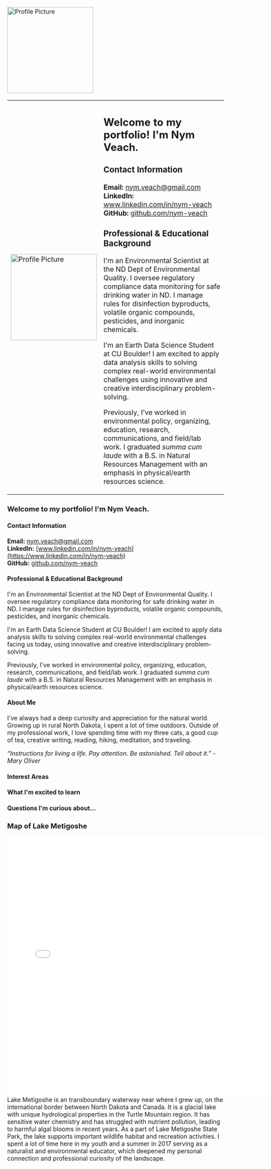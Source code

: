 <img 
    src="img/Profile-Picture-Nym1.jpg"
    alt="Profile Picture" 
    width="200">
<table>
<tr>
<!-- Profile Picture -->
    <td>
      <img src="img/Profile-Picture-Nym1.jpg" 
        width="200" 
        alt="Profile Picture">
    </td>
<!-- Text next to picture -->
    <td width="400">
      <h2>Welcome to my portfolio! I'm Nym Veach.</h2>
      <h3>Contact Information</h3>
      <p>
        <strong>Email:</strong> <a href="mailto:nym.veach@gmail.com">nym.veach@gmail.com</a><br>
        <strong>LinkedIn:</strong> <a href="https://www.linkedin.com/in/nym-veach" target="_blank">www.linkedin.com/in/nym-veach</a><br>
        <strong>GitHub:</strong> <a href="https://github.com/nym-veach" target="_blank">github.com/nym-veach</a>
      </p>
<h3>Professional & Educational Background</h3>
      <p>I'm an Environmental Scientist at the ND Dept of Environmental Quality. I oversee regulatory compliance data monitoring for safe drinking water in ND. I manage rules for disinfection byproducts, volatile organic compounds, pesticides, and inorganic chemicals.</p>
<p>I'm an Earth Data Science Student at CU Boulder! I am excited to apply data analysis skills to solving complex real-world environmental challenges using innovative and creative interdisciplinary problem-solving.</p>
<p>Previously, I've worked in environmental policy, organizing, education, research, communications, and field/lab work. I graduated <em>summa cum laude</em> with a B.S. in Natural Resources Management with an emphasis in physical/earth resources science.</p>
    </td>
  </tr>
</table>


### **Welcome to my portfolio! I'm Nym Veach.**

#### Contact Information
**Email:** [nym.veach@gmail.com](mailto:nym.veach@gmail.com)  
**LinkedIn:** [www.linkedin.com/in/nym-veach](https://www.linkedin.com/in/nym-veach)  
**GitHub:** [github.com/nym-veach](https://github.com/nym-veach)

#### Professional & Educational Background
I'm an Environmental Scientist at the ND Dept of Environmental Quality. I oversee regulatory compliance data monitoring for safe drinking water in ND. I manage rules for disinfection byproducts, volatile organic compounds, pesticides, and inorganic chemicals. 

I'm an Earth Data Science Student at CU Boulder! I am excited to apply data analysis skills to solving complex real-world environmental challenges facing us today, using innovative and creative interdisciplinary problem-solving.

Previously, I've worked in environmental policy, organizing, education, research, communications, and field/lab work. I graduated *summa cum laude* with a B.S. in Natural Resources Management with an emphasis in physical/earth resources science.

#### About Me
I've always had a deep curiosity and appreciation for the natural world. Growing up in rural North Dakota, I spent a lot of time outdoors. Outside of my professional work, I love spending time with my three cats, a good cup of tea, creative writing, reading, hiking, meditation, and traveling.

*“Instructions for living a life. Pay attention. Be astonished. Tell about it.” -Mary Oliver*

#### Interest Areas
#### What I'm excited to learn
#### Questions I'm curious about...

### **Map of Lake Metigoshe**
<embed 
  type="text/html" 
  src="img/lakemetigoshe.html" 
  width="600" height="600">
Lake Metigoshe is an transboundary waterway near where I grew up, on the international border between North Dakota and Canada. It is a glacial lake with unique hydrological properties in the Turtle Mountain region. It has sensitive water chemistry and has struggled with nutrient pollution, leading to harmful algal blooms in recent years. As a part of Lake Metigoshe State Park, the lake supports important wildlife habitat and recreation activities. I spent a lot of time here in my youth and a summer in 2017 serving as a naturalist and environmental educator, which deepened my personal connection and professional curiosity of the landscape.
